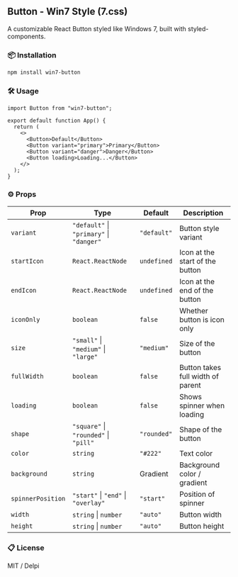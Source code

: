 ## Button - Win7 Style (7.css)

A customizable React Button styled like Windows 7, built with styled-components.

### 📦 Installation

```bash
npm install win7-button
```

### 🛠 Usage

```tsx
import Button from "win7-button";

export default function App() {
  return (
    <>
      <Button>Default</Button>
      <Button variant="primary">Primary</Button>
      <Button variant="danger">Danger</Button>
      <Button loading>Loading...</Button>
    </>
  );
}
```

### ⚙️ Props

| Prop            | Type                                                       | Default     | Description                                  |
|-----------------|------------------------------------------------------------|-------------|----------------------------------------------|
| `variant`       | `"default"` \| `"primary"` \| `"danger"`                 | `"default"` | Button style variant                         |
| `startIcon`     | `React.ReactNode`                                          | `undefined` | Icon at the start of the button              |
| `endIcon`       | `React.ReactNode`                                          | `undefined` | Icon at the end of the button                |
| `iconOnly`      | `boolean`                                                  | `false`     | Whether button is icon only                  |
| `size`          | `"small"` \| `"medium"` \| `"large"`                     | `"medium"`  | Size of the button                           |
| `fullWidth`     | `boolean`                                                  | `false`     | Button takes full width of parent            |
| `loading`       | `boolean`                                                  | `false`     | Shows spinner when loading                   |
| `shape`         | `"square"` \| `"rounded"` \| `"pill"`                    | `"rounded"` | Shape of the button                          |
| `color`         | `string`                                                   | `"#222"`    | Text color                                   |
| `background`    | `string`                                                   | Gradient    | Background color / gradient                  |
| `spinnerPosition`| `"start"` \| `"end"` \| `"overlay"`                     | `"start"`   | Position of spinner                          |
| `width`         | `string` \| `number`                                      | `"auto"`    | Button width                                 |
| `height`        | `string` \| `number`                                      | `"auto"`    | Button height                                |

### 📋 License

MIT / Delpi
